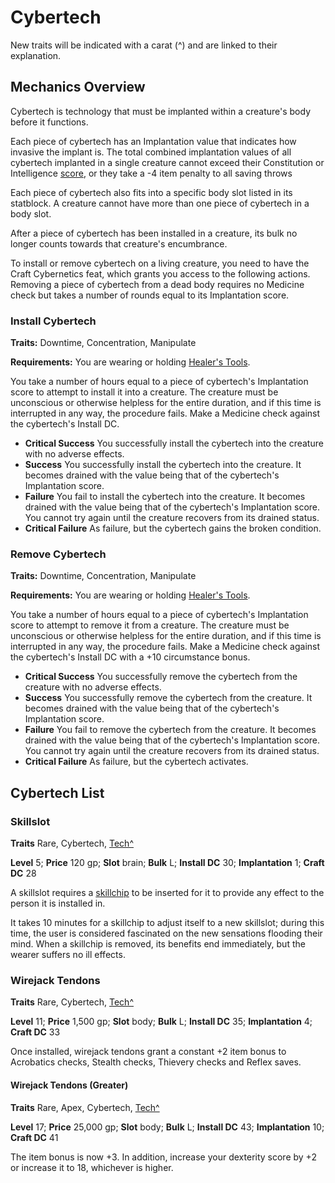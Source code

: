 # Cybertech

New traits will be indicated with a carat (^) and are linked to their explanation.

## Mechanics Overview

Cybertech is technology that must be implanted within a creature's body before it functions.

Each piece of cybertech has an Implantation value that indicates how invasive the implant is. The total combined implantation values of all cybertech implanted in a single creature cannot exceed their Constitution or Intelligence [score](https://2e.aonprd.com/Rules.aspx?ID=74), or they take a -4 item penalty to all saving throws

Each piece of cybertech also fits into a specific body slot listed in its statblock. A creature cannot have more than one piece of cybertech in a body slot.

After a piece of cybertech has been installed in a creature, its bulk no longer counts towards that creature's encumbrance.

To install or remove cybertech on a living creature, you need to have the Craft Cybernetics feat, which grants you access to the following actions. Removing a piece of cybertech from a dead body requires no Medicine check but takes a number of rounds equal to its Implantation score.

### Install Cybertech

**Traits:** Downtime, Concentration, Manipulate

**Requirements:** You are wearing or holding [Healer's Tools](https://2e.aonprd.com/Equipment.aspx?ID=25).

You take a number of hours equal to a piece of cybertech's Implantation score to attempt to install it into a creature. The creature must be unconscious or otherwise helpless for the entire duration, and if this time is interrupted in any way, the procedure fails. Make a Medicine check against the cybertech's Install DC.

* **Critical Success** You successfully install the cybertech into the creature with no adverse effects.
* **Success** You successfully install the cybertech into the creature. It becomes drained with the value being that of the cybertech's Implantation score.
* **Failure** You fail to install the cybertech into the creature. It becomes drained with the value being that of the cybertech's Implantation score. You cannot try again until the creature recovers from its drained status.
* **Critical Failure** As failure, but the cybertech gains the broken condition.

### Remove Cybertech

**Traits:** Downtime, Concentration, Manipulate

**Requirements:** You are wearing or holding [Healer's Tools](https://2e.aonprd.com/Equipment.aspx?ID=25).

You take a number of hours equal to a piece of cybertech's Implantation score to attempt to remove it from a creature. The creature must be unconscious or otherwise helpless for the entire duration, and if this time is interrupted in any way, the procedure fails. Make a Medicine check against the cybertech's Install DC with a +10 circumstance bonus.

* **Critical Success** You successfully remove the cybertech from the creature with no adverse effects.
* **Success** You successfully remove the cybertech from the creature. It becomes drained with the value being that of the cybertech's Implantation score.
* **Failure** You fail to remove the cybertech from the creature. It becomes drained with the value being that of the cybertech's Implantation score. You cannot try again until the creature recovers from its drained status.
* **Critical Failure** As failure, but the cybertech activates.

## Cybertech List

### Skillslot

**Traits** Rare, Cybertech, [Tech^](/Traits/README.md#tech)

**Level** 5; **Price** 120 gp; **Slot** brain; **Bulk** L; **Install DC** 30; **Implantation** 1; **Craft DC** 28

A skillslot requires a [skillchip](../Gear/README.md#skillchip) to be inserted for it to provide any effect to the person it is installed in.

It takes 10 minutes for a skillchip to adjust itself to a new skillslot; during this time, the user is considered fascinated on the new sensations flooding their mind. When a skillchip is removed, its benefits end immediately, but the wearer suffers no ill effects.

### Wirejack Tendons

**Traits** Rare, Cybertech, [Tech^](/Traits/README.md#tech)

**Level** 11; **Price** 1,500 gp; **Slot** body; **Bulk** L; **Install DC** 35; **Implantation** 4; **Craft DC** 33

Once installed, wirejack tendons grant a constant +2 item bonus to Acrobatics checks, Stealth checks, Thievery checks and Reflex saves.

#### Wirejack Tendons (Greater)

**Traits** Rare, Apex, Cybertech, [Tech^](/Traits/README.md#tech)

**Level** 17; **Price** 25,000 gp; **Slot** body; **Bulk** L; **Install DC** 43; **Implantation** 10; **Craft DC** 41

The item bonus is now +3. In addition, increase your dexterity score by +2 or increase it to 18, whichever is higher.
